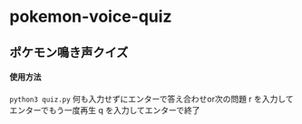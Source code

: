 # pokemon-voice-quiz
## ポケモン鳴き声クイズ

#### 使用方法
`python3 quiz.py`
何も入力せずにエンターで答え合わせor次の問題
r を入力してエンターでもう一度再生
q を入力してエンターで終了
